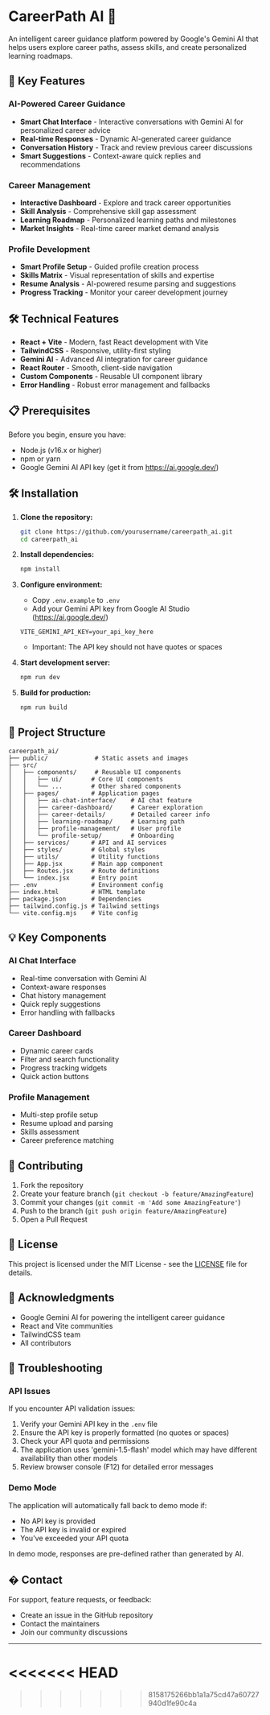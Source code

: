 # CareerPath AI 🚀

An intelligent career guidance platform powered by Google's Gemini AI that helps users explore career paths, assess skills, and create personalized learning roadmaps.

## 🌟 Key Features

### AI-Powered Career Guidance
- **Smart Chat Interface** - Interactive conversations with Gemini AI for personalized career advice
- **Real-time Responses** - Dynamic AI-generated career guidance
- **Conversation History** - Track and review previous career discussions
- **Smart Suggestions** - Context-aware quick replies and recommendations

### Career Management
- **Interactive Dashboard** - Explore and track career opportunities
- **Skill Analysis** - Comprehensive skill gap assessment
- **Learning Roadmap** - Personalized learning paths and milestones
- **Market Insights** - Real-time career market demand analysis

### Profile Development
- **Smart Profile Setup** - Guided profile creation process
- **Skills Matrix** - Visual representation of skills and expertise
- **Resume Analysis** - AI-powered resume parsing and suggestions
- **Progress Tracking** - Monitor your career development journey

## 🛠️ Technical Features

- **React + Vite** - Modern, fast React development with Vite
- **TailwindCSS** - Responsive, utility-first styling
- **Gemini AI** - Advanced AI integration for career guidance
- **React Router** - Smooth, client-side navigation
- **Custom Components** - Reusable UI component library
- **Error Handling** - Robust error management and fallbacks

## 📋 Prerequisites

Before you begin, ensure you have:
- Node.js (v16.x or higher)
- npm or yarn
- Google Gemini AI API key (get it from https://ai.google.dev/)

## 🛠️ Installation

1. **Clone the repository:**
   ```bash
   git clone https://github.com/yourusername/careerpath_ai.git
   cd careerpath_ai
   ```

2. **Install dependencies:**
   ```bash
   npm install
   ```

3. **Configure environment:**
   - Copy `.env.example` to `.env` 
   - Add your Gemini API key from Google AI Studio (https://ai.google.dev/)
   ```env
   VITE_GEMINI_API_KEY=your_api_key_here
   ```
   - Important: The API key should not have quotes or spaces

4. **Start development server:**
   ```bash
   npm run dev
   ```

5. **Build for production:**
   ```bash
   npm run build
   ```

## 📁 Project Structure

```
careerpath_ai/
├── public/             # Static assets and images
├── src/
│   ├── components/     # Reusable UI components
│   │   ├── ui/        # Core UI components
│   │   └── ...        # Other shared components
│   ├── pages/         # Application pages
│   │   ├── ai-chat-interface/    # AI chat feature
│   │   ├── career-dashboard/     # Career exploration
│   │   ├── career-details/       # Detailed career info
│   │   ├── learning-roadmap/     # Learning path
│   │   ├── profile-management/   # User profile
│   │   └── profile-setup/        # Onboarding
│   ├── services/      # API and AI services
│   ├── styles/        # Global styles
│   ├── utils/         # Utility functions
│   ├── App.jsx        # Main app component
│   ├── Routes.jsx     # Route definitions
│   └── index.jsx      # Entry point
├── .env               # Environment config
├── index.html         # HTML template
├── package.json       # Dependencies
├── tailwind.config.js # Tailwind settings
└── vite.config.mjs    # Vite config
```

## 💡 Key Components

### AI Chat Interface
- Real-time conversation with Gemini AI
- Context-aware responses
- Chat history management
- Quick reply suggestions
- Error handling with fallbacks

### Career Dashboard
- Dynamic career cards
- Filter and search functionality
- Progress tracking widgets
- Quick action buttons

### Profile Management
- Multi-step profile setup
- Resume upload and parsing
- Skills assessment
- Career preference matching

## 🤝 Contributing

1. Fork the repository
2. Create your feature branch (`git checkout -b feature/AmazingFeature`)
3. Commit your changes (`git commit -m 'Add some AmazingFeature'`)
4. Push to the branch (`git push origin feature/AmazingFeature`)
5. Open a Pull Request

## 📄 License

This project is licensed under the MIT License - see the [LICENSE](LICENSE) file for details.

## 🙏 Acknowledgments

- Google Gemini AI for powering the intelligent career guidance
- React and Vite communities
- TailwindCSS team
- All contributors

## 🐛 Troubleshooting

### API Issues
If you encounter API validation issues:
1. Verify your Gemini API key in the `.env` file
2. Ensure the API key is properly formatted (no quotes or spaces)
3. Check your API quota and permissions
4. The application uses 'gemini-1.5-flash' model which may have different availability than other models
5. Review browser console (F12) for detailed error messages

### Demo Mode
The application will automatically fall back to demo mode if:
- No API key is provided
- The API key is invalid or expired
- You've exceeded your API quota

In demo mode, responses are pre-defined rather than generated by AI.

## � Contact

For support, feature requests, or feedback:
- Create an issue in the GitHub repository
- Contact the maintainers
- Join our community discussions

---
<<<<<<< HEAD
=======

>>>>>>> 8158175266bb1a1a75cd47a60727940d1fe90c4a
